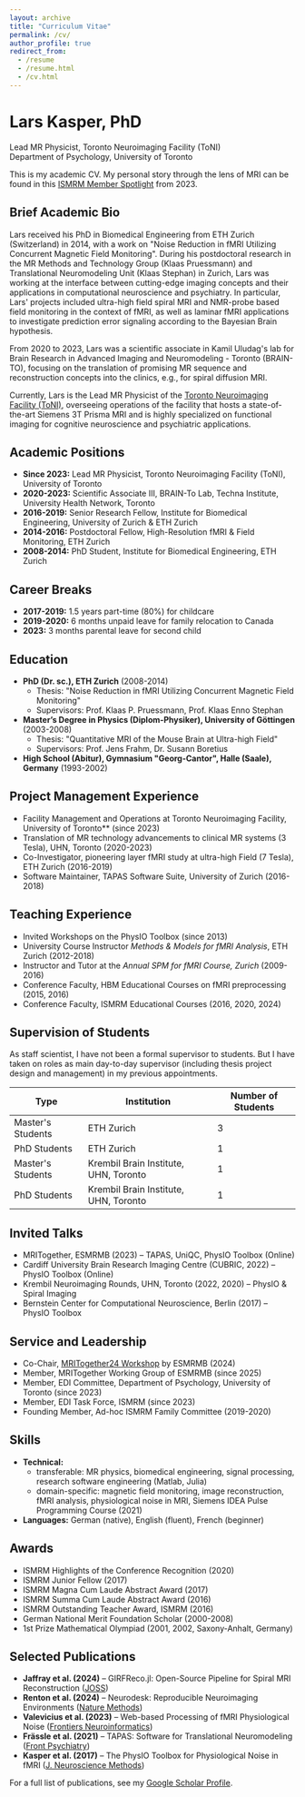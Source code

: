 ```yaml
---
layout: archive
title: "Curriculum Vitae"
permalink: /cv/
author_profile: true
redirect_from:
  - /resume
  - /resume.html
  - /cv.html
---
```


# Lars Kasper, PhD  
Lead MR Physicist, Toronto Neuroimaging Facility (ToNI)  
Department of Psychology, University of Toronto  

This is my academic CV. My personal story through the lens of MRI can be found in this [ISMRM Member Spotlight](https://www.ismrm.org/member-spotlight/lars-kasper/) from 2023.

## Brief Academic Bio
Lars received his PhD in Biomedical Engineering from ETH Zurich (Switzerland) in 2014, with a work on "Noise Reduction in fMRI Utilizing Concurrent Magnetic Field Monitoring". During his postdoctoral research in the MR Methods and Technology Group (Klaas Pruessmann) and Translational Neuromodeling Unit (Klaas Stephan) in Zurich, Lars was working at the interface between cutting-edge imaging concepts and their applications in computational neuroscience and psychiatry. In particular, Lars' projects included ultra-high field spiral MRI and NMR-probe based field monitoring in the context of fMRI, as well as laminar fMRI applications to investigate prediction error signaling according to the Bayesian Brain hypothesis.
 
From 2020 to 2023, Lars was a scientific associate in Kamil Uludag's lab for Brain Research in Advanced Imaging and Neuromodeling - Toronto (BRAIN-TO), focusing on the translation of promising MR sequence and reconstruction concepts into the clinics, e.g., for spiral diffusion MRI.

Currently, Lars is the Lead MR Physicist of the [Toronto Neuroimaging Facility (ToNI)](https://toni.psych.utoronto.ca), overseeing operations of the facility that hosts a state-of-the-art Siemens 3T Prisma MRI and is highly specialized on functional imaging for cognitive neuroscience and psychiatric applications.


## Academic Positions  
- **Since 2023:** Lead MR Physicist, Toronto Neuroimaging Facility (ToNI), University of Toronto  
- **2020-2023:** Scientific Associate III, BRAIN-To Lab, Techna Institute, University Health Network, Toronto  
- **2016-2019:** Senior Research Fellow, Institute for Biomedical Engineering, University of Zurich & ETH Zurich  
- **2014-2016:** Postdoctoral Fellow, High-Resolution fMRI & Field Monitoring, ETH Zurich  
- **2008-2014:** PhD Student, Institute for Biomedical Engineering, ETH Zurich  

## Career Breaks  
- **2017-2019:** 1.5 years part-time (80%) for childcare  
- **2019-2020:** 6 months unpaid leave for family relocation to Canada  
- **2023:** 3 months parental leave for second child  

## Education  
- **PhD (Dr. sc.), ETH Zurich** (2008-2014)  
  - Thesis: "Noise Reduction in fMRI Utilizing Concurrent Magnetic Field Monitoring"  
  - Supervisors: Prof. Klaas P. Pruessmann, Prof. Klaas Enno Stephan  
- **Master’s Degree in Physics (Diplom-Physiker), University of Göttingen** (2003-2008)  
  - Thesis: "Quantitative MRI of the Mouse Brain at Ultra-high Field"  
  - Supervisors: Prof. Jens Frahm, Dr. Susann Boretius  
- **High School (Abitur), Gymnasium "Georg-Cantor", Halle (Saale), Germany** (1993-2002)  

## Project Management Experience  
- Facility Management and Operations at Toronto Neuroimaging Facility, University of Toronto** (since 2023)  
- Translation of MR technology advancements to clinical MR systems (3 Tesla), UHN, Toronto (2020-2023)  
- Co-Investigator, pioneering layer fMRI study at ultra-high Field (7 Tesla), ETH Zurich (2016-2019)  
- Software Maintainer, TAPAS Software Suite, University of Zurich (2016-2018)  

## Teaching Experience  
- Invited Workshops on the PhysIO Toolbox (since 2013)  
- University Course Instructor *Methods & Models for fMRI Analysis*, ETH Zurich (2012-2018)  
- Instructor and Tutor at the *Annual SPM for fMRI Course, Zurich* (2009-2016)  
- Conference Faculty, HBM Educational Courses on fMRI preprocessing (2015, 2016)  
- Conference Faculty, ISMRM Educational Courses (2016, 2020, 2024)  

## Supervision of Students  
As staff scientist, I have not been a formal supervisor to students. But I have taken on roles as main day-to-day supervisor (including thesis project design and management) in my previous appointments.

| Type  | Institution  | Number of Students  |
|-------|-------------|--------------------|
| Master's Students | ETH Zurich  | 3 |
| PhD Students  | ETH Zurich  | 1 |
| Master's Students | Krembil Brain Institute, UHN, Toronto | 1 |
| PhD Students  | Krembil Brain Institute, UHN, Toronto | 1 |

## Invited Talks  
- MRITogether, ESMRMB (2023) – TAPAS, UniQC, PhysIO Toolbox (Online)  
- Cardiff University Brain Research Imaging Centre (CUBRIC, 2022) – PhysIO Toolbox (Online)  
- Krembil Neuroimaging Rounds, UHN, Toronto (2022, 2020) – PhysIO & Spiral Imaging  
- Bernstein Center for Computational Neuroscience, Berlin (2017) – PhysIO Toolbox  

## Service and Leadership 
- Co-Chair, [MRITogether24 Workshop](https://mritogether.esmrmb.org) by ESMRMB (2024)  
- Member, MRITogether Working Group of ESMRMB (since 2025)  
- Member, EDI Committee, Department of Psychology, University of Toronto (since 2023)  
- Member, EDI Task Force, ISMRM (since 2023) 
- Founding Member, Ad-hoc ISMRM Family Committee (2019-2020)

## Skills  
- **Technical:** 
    - transferable: MR physics, biomedical engineering, signal processing, research software engineering (Matlab, Julia)
    - domain-specific: magnetic field monitoring, image reconstruction, fMRI analysis, physiological noise in MRI, Siemens IDEA Pulse Programming Course (2021) 
- **Languages:** German (native), English (fluent), French (beginner)  

## Awards  
- ISMRM Highlights of the Conference Recognition (2020)  
- ISMRM Junior Fellow (2017)
- ISMRM Magna Cum Laude Abstract Award (2017)  
- ISMRM Summa Cum Laude Abstract Award (2016)
- ISMRM Outstanding Teacher Award, ISMRM (2016) 
- German National Merit Foundation Scholar (2000-2008)  
- 1st Prize Mathematical Olympiad (2001, 2002, Saxony-Anhalt, Germany)

## Selected Publications  
- **Jaffray et al. (2024)** – GIRFReco.jl: Open-Source Pipeline for Spiral MRI Reconstruction ([JOSS](https://doi.org/10.21105/joss.05877))  
- **Renton et al. (2024)** – Neurodesk: Reproducible Neuroimaging Environments ([Nature Methods](https://doi.org/10.1038/s41592-023-02145-x))  
- **Valevicius et al. (2023)** – Web-based Processing of fMRI Physiological Noise ([Frontiers Neuroinformatics](https://doi.org/10.3389/fninf.2023.1251023))  
- **Frässle et al. (2021)** – TAPAS: Software for Translational Neuromodeling ([Front Psychiatry](https://doi.org/10.3389/fpsyt.2021.680811))  
- **Kasper et al. (2017)** – The PhysIO Toolbox for Physiological Noise in fMRI ([J. Neuroscience Methods](https://doi.org/10.1016/j.jneumeth.2016.10.019))  

For a full list of publications, see my [Google Scholar Profile](https://scholar.google.com/citations?user=PL1XGecAAAAJ).

